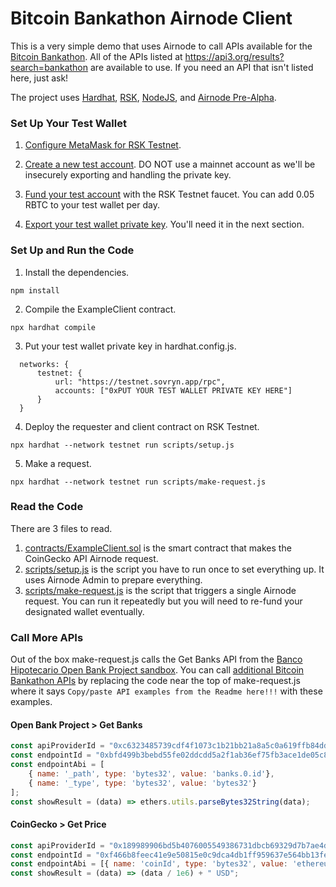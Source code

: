 # Bitcoin Bankathon Airnode Client

This is a very simple demo that uses Airnode to call APIs available for the [Bitcoin Bankathon](https://bitcoin-alliance.org/). All of the APIs listed at https://api3.org/results?search=bankathon are available to use. If you need an API that isn't listed here, just ask!

The project uses [Hardhat](https://hardhat.org/getting-started/), [RSK](https://developers.rsk.co/), [NodeJS](https://nodejs.dev/learn/introduction-to-nodejs), and [Airnode Pre-Alpha](https://docs.api3.org/airnode/pre-alpha/).

### Set Up Your Test Wallet

1. [Configure MetaMask for RSK Testnet](https://developers.rsk.co/wallet/use/metamask/).

2. [Create a new test account](https://metamask.zendesk.com/hc/en-us/articles/360015289452-How-to-create-an-additional-account-in-your-MetaMask-wallet). DO NOT use a mainnet account as we'll be insecurely exporting and handling the private key.

3. [Fund your test account](https://faucet.rsk.co/) with the RSK Testnet faucet. You can add 0.05 RBTC to your test wallet per day.

4. [Export your test wallet private key](https://metamask.zendesk.com/hc/en-us/articles/360015289632-How-to-Export-an-Account-Private-Key). You'll need it in the next section.

### Set Up and Run the Code

1. Install the dependencies.
```
npm install
```

2. Compile the ExampleClient contract.
```
npx hardhat compile
```

3. Put your test wallet private key in hardhat.config.js.
```
  networks: {
	  testnet: {
		  url: "https://testnet.sovryn.app/rpc",
		  accounts: ["0xPUT YOUR TEST WALLET PRIVATE KEY HERE"]
	  }
  }
```

4. Deploy the requester and client contract on RSK Testnet.
```
npx hardhat --network testnet run scripts/setup.js
```

5. Make a request.
```
npx hardhat --network testnet run scripts/make-request.js
```

### Read the Code

There are 3 files to read.

1. [contracts/ExampleClient.sol](https://github.com/37Rb/airnode-client-starter-rsk/blob/main/contracts/ExampleClient.sol) is the smart contract that makes the CoinGecko API Airnode request.
2. [scripts/setup.js](https://github.com/37Rb/airnode-client-starter-rsk/blob/main/scripts/setup.js) is the script you have to run once to set everything up. It uses Airnode Admin to prepare everything.
3. [scripts/make-request.js](https://github.com/37Rb/airnode-client-starter-rsk/blob/main/scripts/make-request.js) is the script that triggers a single Airnode request. You can run it repeatedly but you will need to re-fund your designated wallet eventually.

### Call More APIs

Out of the box make-request.js calls the Get Banks API from the [Banco Hipotecario Open Bank Project sandbox](https://obp-apiexplorer.bancohipotecario.com.sv/). You can call [additional Bitcoin Bankathon APIs](https://api3.org/results?search=bankathon) by replacing the code near the top of make-request.js where it says `Copy/paste API examples from the Readme here!!!` with these examples.

#### Open Bank Project > Get Banks

```javascript
const apiProviderId = "0xc6323485739cdf4f1073c1b21bb21a8a5c0a619ffb84dd56c4f4454af2802a40";
const endpointId = "0xbfd499b3bebd55fe02ddcdd5a2f1ab36ef75fb3ace1de05c878d0b53ce4a7296";
const endpointAbi = [
	{ name: '_path', type: 'bytes32', value: 'banks.0.id'},
	{ name: '_type', type: 'bytes32', value: 'bytes32'}
];
const showResult = (data) => ethers.utils.parseBytes32String(data);
```

#### CoinGecko > Get Price

```javascript
const apiProviderId = "0x189989906bd5b4076005549386731dbcb69329d7b7ae4de32707a441a936ad78";
const endpointId = "0xf466b8feec41e9e50815e0c9dca4db1ff959637e564bb13fefa99e9f9f90453c";
const endpointAbi = [{ name: 'coinId', type: 'bytes32', value: 'ethereum' }];
const showResult = (data) => (data / 1e6) + " USD";
```
